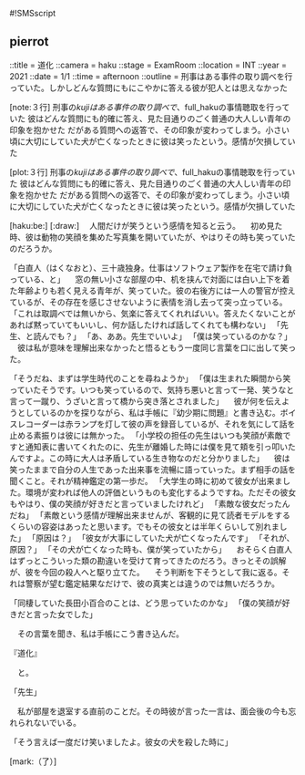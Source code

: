 #!SMSscript

## pierrot

::title = 道化
::camera = haku
::stage = ExamRoom
::location = INT
::year = 2021
::date = 1/1
::time = afternoon
::outline = 刑事はある事件の取り調べを行っていた。しかしどんな質問にもにこやかに答える彼が犯人とは思えなかった

[note:３行]
刑事の$kujiはある事件の取り調べで、$full_hakuの事情聴取を行っていた
彼はどんな質問にも的確に答え、見た目通りのごく普通の大人しい青年の印象を抱かせた
だがある質問への返答で、その印象が変わってしまう。小さい頃に大切にしていた犬が亡くなったときに彼は笑ったという。感情が欠損していた

[plot:３行]
刑事の$kujiはある事件の取り調べで、$full_hakuの事情聴取を行っていた
彼はどんな質問にも的確に答え、見た目通りのごく普通の大人しい青年の印象を抱かせた
だがある質問への返答で、その印象が変わってしまう。小さい頃に大切にしていた犬が亡くなったときに彼は笑ったという。感情が欠損していた

[haku:be:]
[:draw:]
　人間だけが笑うという感情を知ると云う。
　初め見た時、彼は動物の笑顔を集めた写真集を開いていたが、やはりその時も笑っていたのだろうか。

「白直人（はくなおと）、三十歳独身。仕事はソフトウェア製作を在宅で請け負っている、と」
　窓の無い小さな部屋の中、机を挟んで対面には白い上下を着た年齢よりも若く見える青年が、笑っていた。彼の右後方には一人の警官が控えているが、その存在を感じさせないように表情を消し去って突っ立っている。
「これは取調べでは無いから、気楽に答えてくれればいい。答えたくないことがあれば黙っていてもいいし、何か話したければ話してくれても構わない」
「先生、と読んでも？」
「あ、ああ。先生でいいよ」
「僕は笑っているのかな？」
　彼は私が意味を理解出来なかったと悟るともう一度同じ言葉を口に出して笑った。

「そうだね、まずは学生時代のことを尋ねようか」
「僕は生まれた瞬間から笑っていたそうです。いつも笑っているので、気持ち悪いと言って一発、笑うなと言って一蹴り、うざいと言って橋から突き落とされました」
　彼が何を伝えようとしているのかを探りながら、私は手帳に『幼少期に問題』と書き込む。ボイスレコーダーは赤ランプを灯して彼の声を録音しているが、それを気にして話を止める素振りは彼には無かった。
「小学校の担任の先生はいつも笑顔が素敵ですと通知表に書いてくれたのに、先生が離婚した時には僕を見て頬を引っ叩いたんですよ。この時に大人は矛盾している生き物なのだと分かりました」
　彼は笑ったままで自分の人生であった出来事を流暢に語っていった。まず相手の話を聞くこと。それが精神鑑定の第一歩だ。
「大学生の時に初めて彼女が出来ました。環境が変われば他人の評価というものも変化するようですね。ただその彼女もやはり、僕の笑顔が好きだと言っていましたけれど」
「素敵な彼女だったんだね」
「素敵という感情が理解出来ませんが、客観的に見て読者モデルをするくらいの容姿はあったと思います。でもその彼女とは半年くらいして別れました」
「原因は？」
「彼女が大事にしていた犬が亡くなったんです」
「それが、原因？」
「その犬が亡くなった時も、僕が笑っていたから」
　おそらく白直人はずっとこういった類の勘違いを受けて育ってきたのだろう。きっとその誤解が、彼を今回の殺人へと駆り立てた。
　そう判断を下そうとして我に返る。それは警察が望む鑑定結果なだけで、彼の真実とは違うのでは無いだろうか。

「同棲していた長田小百合のことは、どう思っていたのかな」
「僕の笑顔が好きだと言った女でした」

　その言葉を聞き、私は手帳にこう書き込んだ。


『道化』


　と。

「先生」

　私が部屋を退室する直前のことだ。その時彼が言った一言は、面会後の今も忘れられないでいる。

「そう言えば一度だけ笑いましたよ。彼女の犬を殺した時に」

[mark:（了）]
